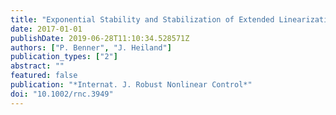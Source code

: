 ```yaml
---
title: "Exponential Stability and Stabilization of Extended Linearizations via Continuous Updates of Riccati Based Feedback"
date: 2017-01-01
publishDate: 2019-06-28T11:10:34.528571Z
authors: ["P. Benner", "J. Heiland"]
publication_types: ["2"]
abstract: ""
featured: false
publication: "*Internat. J. Robust Nonlinear Control*"
doi: "10.1002/rnc.3949"
---
```


